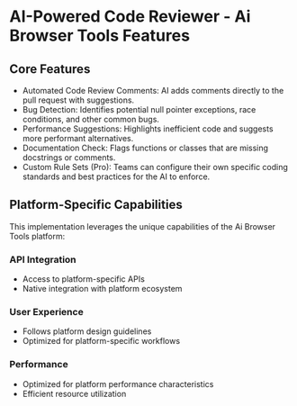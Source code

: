 # AI-Powered Code Reviewer - Ai Browser Tools Features

## Core Features
- Automated Code Review Comments: AI adds comments directly to the pull request with suggestions.
- Bug Detection: Identifies potential null pointer exceptions, race conditions, and other common bugs.
- Performance Suggestions: Highlights inefficient code and suggests more performant alternatives.
- Documentation Check: Flags functions or classes that are missing docstrings or comments.
- Custom Rule Sets (Pro): Teams can configure their own specific coding standards and best practices for the AI to enforce.

## Platform-Specific Capabilities
This implementation leverages the unique capabilities of the Ai Browser Tools platform:

### API Integration
- Access to platform-specific APIs
- Native integration with platform ecosystem

### User Experience
- Follows platform design guidelines
- Optimized for platform-specific workflows

### Performance
- Optimized for platform performance characteristics
- Efficient resource utilization
